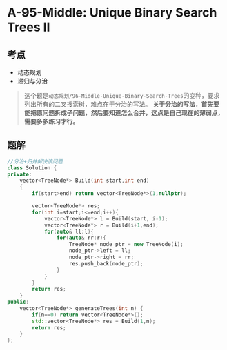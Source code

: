 # A-95-Middle: Unique Binary Search Trees II

## 考点

* 动态规划
* 递归与分治

> 这个题是`动态规划/96-Middle-Unique-Binary-Search-Trees`的变种，要求列出所有的二叉搜索树，难点在于分治的写法。 __关于分治的写法，首先要能把原问题拆成子问题，然后要知道怎么合并，这点是自己现在的薄弱点，需要多多练习才行。__

## 题解

```cpp
//分治+归并解决该问题
class Solution {
private:
    vector<TreeNode*> Build(int start,int end)
    {
        if(start>end) return vector<TreeNode*>(1,nullptr);

        vector<TreeNode*> res;
        for(int i=start;i<=end;i++){
            vector<TreeNode*> l = Build(start, i-1);
            vector<TreeNode*> r = Build(i+1,end);
            for(auto& ll:l){
                for(auto& rr:r){
                    TreeNode* node_ptr = new TreeNode(i);
                    node_ptr->left = ll;
                    node_ptr->right = rr;
                    res.push_back(node_ptr);
                }
            }
        }
        return res;
    }
public:
    vector<TreeNode*> generateTrees(int n) {
        if(n==0) return vector<TreeNode*>();
        std::vector<TreeNode*> res = Build(1,n);
        return res;
    }
};
```